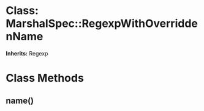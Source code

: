 # Class: MarshalSpec::RegexpWithOverriddenName
**Inherits:** Regexp
    



# Class Methods
## name() [](#method-c-name)

